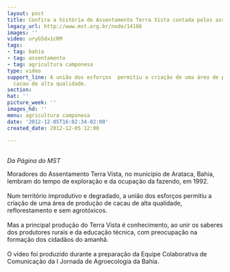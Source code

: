 ```yaml
---
layout: post
title: Confira a história do Assentamento Terra Vista contada pelos assentados
legacy_url: http://www.mst.org.br/node/14166
images: ''
video: uryG5dx1cRM
tags:
- tag: bahia
- tag: assentamento
- tag: agricultura camponesa
type: video
support_line: A união dos esforços  permitiu a criação de uma área de produção de
  cacau de alta qualidade.
section: 
hat: ''
picture_week: ''
images_hd: ''
menu: agricultura camponesa
date: '2012-12-05T16:02:34-02:00'
created_date: 2012-12-05 12:00

---
```

<p><br><em>Da Página do MST</em></p><p>Moradores do Assentamento Terra Vista, no município de Arataca, Bahia, lembram do tempo de exploração e da ocupação da fazendo, em 1992.<br><br>Num território improdutivo e degradado, a união dos esforços permitiu a criação de uma área de produção de cacau de alta qualidade, reflorestamento e sem agrotóxicos.<br><br>Mas a principal produção do Terra Vista é conhecimento, ao unir os saberes dos produtores rurais e da educação técnica, com preocupação na formação dos cidadãos do amanhã.<br><br>O vídeo foi produzido durante a preparação da Equipe Colaborativa de Comunicação da I Jornada de Agroecologia da Bahia.</p><p>&nbsp;</p><p style="text-align: center;"><object type="application/x-shockwave-flash" data="http://www.youtube.com/v/uryG5dx1cRM" height="500" width="600"><param value="http://www.youtube.com/v/uryG5dx1cRM" name="src"></object></p>
